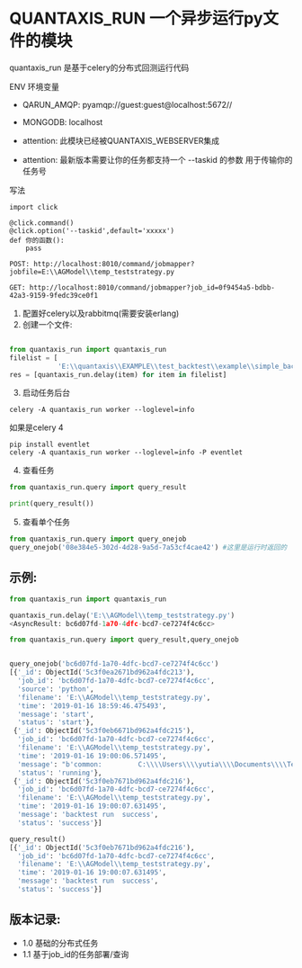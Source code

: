 # QUANTAXIS_RUN 一个异步运行py文件的模块
 

quantaxis_run 是基于celery的分布式回测运行代码


ENV 环境变量

- QARUN_AMQP: pyamqp://guest:guest@localhost:5672//
- MONGODB: localhost


- attention: 此模块已经被QUANTAXIS_WEBSERVER集成

- attention: 最新版本需要让你的任务都支持一个 --taskid 的参数 用于传输你的任务号

写法

```
import click

@click.command()
@click.option('--taskid',default='xxxxx')
def 你的函数():
    pass
```


```
POST: http://localhost:8010/command/jobmapper?jobfile=E:\\AGModel\\temp_teststrategy.py

GET: http://localhost:8010/command/jobmapper?job_id=0f9454a5-bdbb-42a3-9159-9fedc39ce0f1
```

1. 配置好celery以及rabbitmq(需要安装erlang)
2. 创建一个文件:

```python

from quantaxis_run import quantaxis_run
filelist = [
            'E:\\quantaxis\\EXAMPLE\\test_backtest\\example\\simple_backtest_day.py']
res = [quantaxis_run.delay(item) for item in filelist]

```


3. 启动任务后台

```
celery -A quantaxis_run worker --loglevel=info
```

如果是celery 4

```
pip install eventlet
celery -A quantaxis_run worker --loglevel=info -P eventlet
```

4. 查看任务

```python
from quantaxis_run.query import query_result

print(query_result())

```
5. 查看单个任务
```python
from quantaxis_run.query import query_onejob
query_onejob('08e384e5-302d-4d28-9a5d-7a53cf4cae42') #这里是运行时返回的
```


## 示例:
```python
from quantaxis_run import quantaxis_run

quantaxis_run.delay('E:\\AGModel\\temp_teststrategy.py')
<AsyncResult: bc6d07fd-1a70-4dfc-bcd7-ce7274f4c6cc>

from quantaxis_run.query import query_result,query_onejob


query_onejob('bc6d07fd-1a70-4dfc-bcd7-ce7274f4c6cc')
[{'_id': ObjectId('5c3f0ea2671bd962a4fdc213'),
  'job_id': 'bc6d07fd-1a70-4dfc-bcd7-ce7274f4c6cc',
  'source': 'python',
  'filename': 'E:\\AGModel\\temp_teststrategy.py',
  'time': '2019-01-16 18:59:46.475493',
  'message': 'start',
  'status': 'start'},
 {'_id': ObjectId('5c3f0eb6671bd962a4fdc215'),
  'job_id': 'bc6d07fd-1a70-4dfc-bcd7-ce7274f4c6cc',
  'filename': 'E:\\AGModel\\temp_teststrategy.py',
  'time': '2019-01-16 19:00:06.571495',
  'message': "b'common:         C:\\\\Users\\\\yutia\\\\Documents\\\\Tencent Files\\\\279336410\\\\FileRecv'",
  'status': 'running'},
 {'_id': ObjectId('5c3f0eb7671bd962a4fdc216'),
  'job_id': 'bc6d07fd-1a70-4dfc-bcd7-ce7274f4c6cc',
  'filename': 'E:\\AGModel\\temp_teststrategy.py',
  'time': '2019-01-16 19:00:07.631495',
  'message': 'backtest run  success',
  'status': 'success'}]

query_result()
[{'_id': ObjectId('5c3f0eb7671bd962a4fdc216'),
  'job_id': 'bc6d07fd-1a70-4dfc-bcd7-ce7274f4c6cc',
  'filename': 'E:\\AGModel\\temp_teststrategy.py',
  'time': '2019-01-16 19:00:07.631495',
  'message': 'backtest run  success',
  'status': 'success'}]

```


## 版本记录:

- 1.0 基础的分布式任务
- 1.1 基于job_id的任务部署/查询
